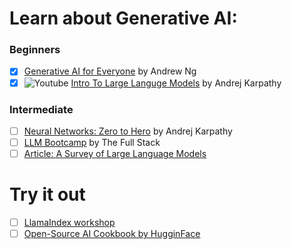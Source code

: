 # Learn about Generative AI:
### Beginners
- [X] [Generative AI for Everyone](https://www.deeplearning.ai/courses/generative-ai-for-everyone/) by Andrew Ng
- [x] ![Youtube](https://img.shields.io/badge/--ff0000?logo=youtube) [Intro To Large Languge Models](https://youtu.be/zjkBMFhNj_g?si=g7B02MUFqoSIvuUO) by Andrej Karpathy

### Intermediate 
- [ ] [Neural Networks: Zero to Hero](https://karpathy.ai/zero-to-hero.html) by Andrej Karpathy
- [ ] [LLM Bootcamp](https://fullstackdeeplearning.com/llm-bootcamp/spring-2023/)  by The Full Stack
- [ ] [Article: A Survey of Large Language Models](https://arxiv.org/pdf/2303.18223.pdf)

# Try it out
- [ ] [LlamaIndex workshop](https://github.com/run-llama/ai-engineer-workshop)
- [ ] [Open-Source AI Cookbook by HugginFace](https://huggingface.co/learn/cookbook/faiss_with_hf_datasets_and_clip)
